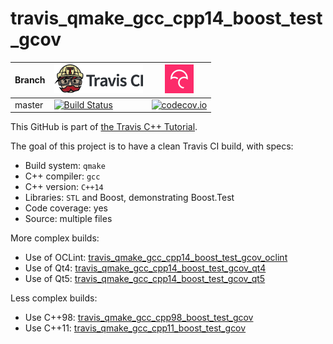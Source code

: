 # travis_qmake_gcc_cpp14_boost_test_gcov

Branch|[![Travis CI logo](TravisCI.png)](https://travis-ci.org)|[![Codecov logo](Codecov.png)](https://www.codecov.io)
---|---|---
master|[![Build Status](https://travis-ci.org/richelbilderbeek/travis_qmake_gcc_cpp14_boost_test_gcov.svg?branch=master)](https://travis-ci.org/richelbilderbeek/travis_qmake_gcc_cpp14_boost_test_gcov)|[![codecov.io](https://codecov.io/github/richelbilderbeek/travis_qmake_gcc_cpp14_boost_test_gcov/coverage.svg?branch=master)](https://codecov.io/github/richelbilderbeek/travis_qmake_gcc_cpp14_boost_test_gcov/branch/master)

This GitHub is part of [the Travis C++ Tutorial](https://github.com/richelbilderbeek/travis_cpp_tutorial).

The goal of this project is to have a clean Travis CI build, with specs:
 * Build system: `qmake`
 * C++ compiler: `gcc`
 * C++ version: `C++14`
 * Libraries: `STL` and Boost, demonstrating Boost.Test
 * Code coverage: yes
 * Source: multiple files

More complex builds:
 * Use of OCLint: [travis_qmake_gcc_cpp14_boost_test_gcov_oclint](https://www.github.com/richelbilderbeek/travis_qmake_gcc_cpp14_boost_test_gcov_oclint)
 * Use of Qt4: [travis_qmake_gcc_cpp14_boost_test_gcov_qt4](https://www.github.com/richelbilderbeek/travis_qmake_gcc_cpp14_boost_test_gcov_qt4)
 * Use of Qt5: [travis_qmake_gcc_cpp14_boost_test_gcov_qt5](https://www.github.com/richelbilderbeek/travis_qmake_gcc_cpp14_boost_test_gcov_qt5)

Less complex builds:
 * Use C++98: [travis_qmake_gcc_cpp98_boost_test_gcov](https://www.github.com/richelbilderbeek/travis_qmake_gcc_cpp98_boost_test_gcov)
 * Use C++11: [travis_qmake_gcc_cpp11_boost_test_gcov](https://www.github.com/richelbilderbeek/travis_qmake_gcc_cpp11_boost_test_gcov)

